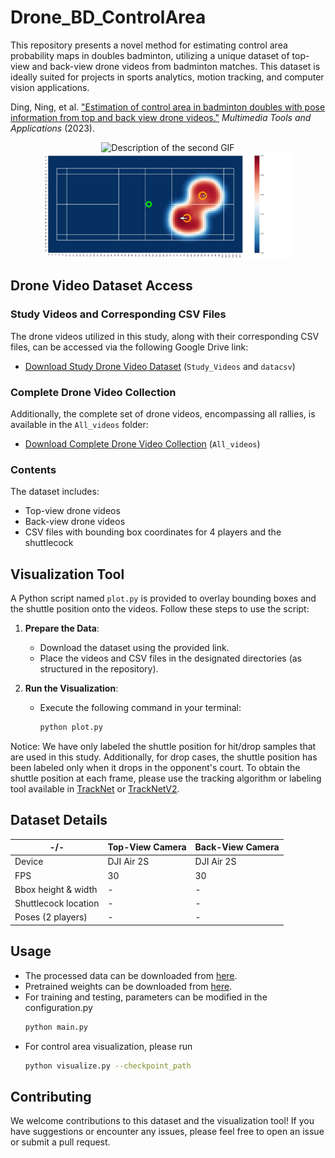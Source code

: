 # Drone_BD_ControlArea

This repository presents a novel method for estimating control area probability maps in doubles badminton, utilizing a unique dataset of top-view and back-view drone videos from badminton matches. This dataset is ideally suited for projects in sports analytics, motion tracking, and computer vision applications.

Ding, Ning, et al. ["Estimation of control area in badminton doubles with pose information from top and back view drone videos."](https://doi.org/10.1007/s11042-023-16362-1) *Multimedia Tools and Applications* (2023). 

<div align="center">
  <img src="https://github.com/Ning-D/Drone_BD_ControlArea/blob/main/visual/Rally.gif" alt="Description of the second GIF" width="300">
  <img src="https://github.com/Ning-D/Drone_BD_ControlArea/blob/main/visual/Estimation.gif" alt="Estimation of control area in a rally" width="400">
  
</div>






## Drone Video Dataset Access

### Study Videos and Corresponding CSV Files
The drone videos utilized in this study, along with their corresponding CSV files, can be accessed via the following Google Drive link:
- [Download Study Drone Video Dataset](https://drive.google.com/drive/folders/1sIKIDLjyhccO_y6gXeaIkr_1gu1o0vYw?usp=drive_link) (`Study_Videos` and `datacsv`)

### Complete Drone Video Collection
Additionally, the complete set of drone videos, encompassing all rallies, is available in the `All_videos` folder:
- [Download Complete Drone Video Collection](https://drive.google.com/drive/folders/1sIKIDLjyhccO_y6gXeaIkr_1gu1o0vYw?usp=drive_link) (`All_videos`)


### Contents

The dataset includes:

- Top-view drone videos
- Back-view drone videos
- CSV files with bounding box coordinates for 4 players and the shuttlecock

## Visualization Tool

A Python script named `plot.py` is provided to overlay bounding boxes and the shuttle position onto the videos. Follow these steps to use the script:

1. **Prepare the Data**:
   - Download the dataset using the provided link.
   - Place the videos and CSV files in the designated directories (as structured in the repository).

2. **Run the Visualization**:
   - Execute the following command in your terminal:
     ```bash
     python plot.py
     ```

Notice: We have only labeled the shuttle position for hit/drop samples that are used in this study. Additionally, for drop cases, the shuttle position has been labeled only when it drops in the opponent's court. To obtain the shuttle position at each frame, please use the tracking algorithm or labeling tool available in [TrackNet](https://nol.cs.nctu.edu.tw:234/open-source/TrackNetv2/Track) or [TrackNetV2](https://nol.cs.nctu.edu.tw:234/open-source/TrackNetv2).

## Dataset Details

| -/-       | Top-View Camera | Back-View Camera |
| --------- | -------- | -------- | 
| Device    | DJI Air 2S   | DJI Air 2S   |
| FPS       | 30           |    30        | 
| Bbox height & width     |  - |  -  |
| Shuttlecock location    |  -  |  -  |
| Poses (2 players)  |  -  |  -  |



## Usage
- The processed data can be downloaded from [here](https://drive.google.com/file/d/1DcaLrBW0IGFKLnvDKuqXlVz0PWTNU6Pz/view?usp=drive_link).
- Pretrained weights can be downloaded from [here](https://drive.google.com/file/d/1noNMyn0G_1Oqyg-na6vuW_SyabVQtF6W/view?usp=drive_link).
- For training and testing, parameters can be modified in the configuration.py
  ```bash
  python main.py
  ```
- For control area visualization, please run
  ```bash
  python visualize.py --checkpoint_path
  ```
## Contributing

We welcome contributions to this dataset and the visualization tool! If you have suggestions or encounter any issues, please feel free to open an issue or submit a pull request.





